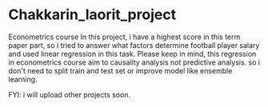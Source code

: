 # Chakkarin_laorit_project
Econometrics course
In this project, i have a highest score in this term paper part, so i tried to answer what factors determine football player salary and used linear regression in this task. Please keep in mind, this regression in econometrics course aim to causality analysis not predictive analysis. so i don't need to split train and test set or improve model like ensemble learning.

FYI: i will upload other projects soon. 
